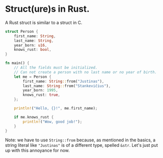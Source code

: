 # Struct(ure)s in Rust.

A Rust struct is similar to a struct in C.

```rust
struct Person {
    first_name: String,
    last_name: String,
    year_born: u16,
    knows_rust: bool,
}

fn main() {
    // All the fields must be initialized.
    // Can not create a person with no last name or no year of birth.
    let me = Person {
        first_name: String::from("Justinas"),
        last_name: String::from("Stankevičius"),
        year_born: 1995,
        knows_rust: true,
    };

    println!("Hello, {}!", me.first_name);

    if me.knows_rust {
        println!("Wow, good job!");
    }
}
```

Note: we have to use `String::from`
because, as mentioned in the basics,
a string literal like `"Justinas"` is of a different type, spelled `&str`.
Let's just put up with this annoyance for now.

